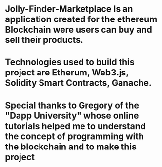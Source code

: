 # Jolly-Finder-Marketplace Is an application created for the ethereum Blockchain were users can buy and sell their products. 
# Technologies used to build this project are Etherum, Web3.js, Solidity Smart Contracts, Ganache.
# Special thanks to Gregory of the "Dapp University" whose online tutorials helped me to understand the concept of programming with the blockchain and to make this project

